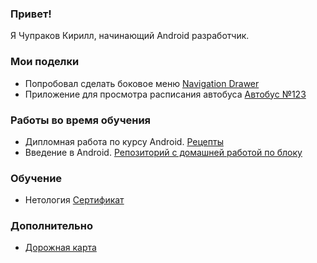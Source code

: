 ### Привет!
Я Чупраков Кирилл, начинающий Android разработчик.

### Мои поделки
* Попробовал сделать боковое меню [Navigation Drawer](https://github.com/text-code/Navigation_drawer.git)
* Приложение для просмотра расписания автобуса [Автобус №123](https://github.com/text-code/Bus.git)

### Работы во время обучения
* Дипломная работа по курсу Android. [Рецепты](https://github.com/text-code/Recipes.git)
* Введение в Android. [Репозиторий с домашней работой по блоку](https://github.com/text-code/Introduction-to-android.git)

### Обучение 
* Нетология [Сертификат](https://github.com/text-code/certificate/blob/master/certificate.pdf)

### Дополнительно
* [Дорожная карта](https://github.com/text-code/Roadmap.git)


<!--
**text-code/text-code** is a ✨ _special_ ✨ repository because its `README.md` (this file) appears on your GitHub profile.

Here are some ideas to get you started:

- 🔭 I’m currently working on ...
- 🌱 I’m currently learning ...
- 👯 I’m looking to collaborate on ...
- 🤔 I’m looking for help with ...
- 💬 Ask me about ...
- 📫 How to reach me: ...
- 😄 Pronouns: ...
- ⚡ Fun fact: ...
-->
